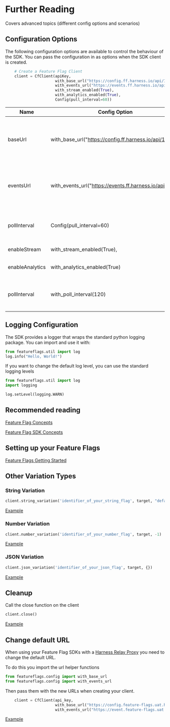 # Further Reading

Covers advanced topics (different config options and scenarios)

## Configuration Options
The following configuration options are available to control the behaviour of the SDK.
You can pass the configuration in as options when the SDK client is created.
```python
    # Create a Feature Flag Client
    client = CfClient(apiKey,
                      with_base_url("https://config.ff.harness.io/api/1.0"),
                      with_events_url("https://events.ff.harness.io/api/1.0"),
                      with_stream_enabled(True),
                      with_analytics_enabled(True),
                      Config(pull_interval=60))
```

| Name            | Config Option                                            | Description                                                                                                                                      | default                              |
|-----------------|----------------------------------------------------------|--------------------------------------------------------------------------------------------------------------------------------------------------|--------------------------------------|
| baseUrl         | with_base_url("https://config.ff.harness.io/api/1.0")    | the URL used to fetch feature flag evaluations. You should change this when using the Feature Flag proxy to http://localhost:7000                | https://config.ff.harness.io/api/1.0 |
| eventsUrl       | with_events_url("https://events.ff.harness.io/api/1.0"), | the URL used to post metrics data to the feature flag service. You should change this when using the Feature Flag proxy to http://localhost:7000 | https://events.ff.harness.io/api/1.0 |
| pollInterval    | Config(pull_interval=60)                                 | when running in stream mode, the interval in seconds that we poll for changes.                                                                   | 60                                   |
| enableStream    | with_stream_enabled(True),                               | Enable streaming mode.                                                                                                                           | true                                 |
| enableAnalytics | with_analytics_enabled(True)                             | Enable analytics.  Metrics data is posted every 60s                                                                                              | true                                 |
| pollInterval    | with_poll_interval(120)                                  | When running in stream mode, the interval in seconds that we poll for changes.                                                                   | 60                                   |

## Logging Configuration
The SDK provides a logger that wraps the standard python logging package.  You can import and use it with:
```python
from featureflags.util import log
log.info("Hello, World!")
```

If you want to change the default log level, you can use the standard logging levels
```python
from featureflags.util import log
import logging

log.setLevel(logging.WARN)
```

## Recommended reading

[Feature Flag Concepts](https://ngdocs.harness.io/article/7n9433hkc0-cf-feature-flag-overview)

[Feature Flag SDK Concepts](https://ngdocs.harness.io/article/rvqprvbq8f-client-side-and-server-side-sdks)

## Setting up your Feature Flags

[Feature Flags Getting Started](https://ngdocs.harness.io/article/0a2u2ppp8s-getting-started-with-feature-flags)

## Other Variation Types

### String Variation 
```python
client.string_variation('identifier_of_your_string_flag', target, "default string")
```
[Example](../examples/string_variation_example/string_variation.py)

### Number Variation
```python
client.number_variation('identifier_of_your_number_flag', target, -1)
```
[Example](../examples/number_variation_example/number_variation.py)

### JSON Variation
```python
client.json_variation('identifier_of_your_json_flag', target, {})
```
[Example](../examples/json_variation_example/json_variation.py)

## Cleanup
Call the close function on the client 

```python
client.close()
```
[Example](../examples/cleanup_example/cleanup.py)

## Change default URL

When using your Feature Flag SDKs with a [Harness Relay Proxy](https://ngdocs.harness.io/article/q0kvq8nd2o-relay-proxy) you need to change the default URL.

To do this you import the url helper functions 

```python
from featureflags.config import with_base_url
from featureflags.config import with_events_url

```

Then pass them with the new URLs when creating your client.

```python
    client = CfClient(api_key,
                      with_base_url("https://config.feature-flags.uat.harness.io/api/1.0"),
                      with_events_url("https://event.feature-flags.uat.harness.io/api/1.0"))
```

[Example](../examples/url_change_example/url_change.py)

